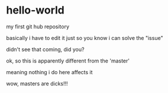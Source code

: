 hello-world
===========

my first git hub repository

basically i have to edit it just so you know i can solve the "issue"

didn't see that coming, did you?

ok, so this is apparently different from the 'master'

meaning nothing i do here affects it

wow, masters are dicks!!!
